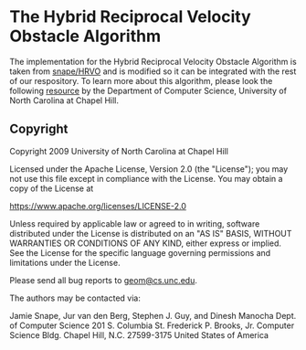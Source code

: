 # The Hybrid Reciprocal Velocity Obstacle Algorithm
The implementation for the Hybrid Reciprocal Velocity Obstacle Algorithm is taken from [snape/HRVO](https://github.com/snape/HRVO) and is modified so it can be integrated with the rest of our respository. To learn more about this algorithm, please look the following [resource](https://gamma.cs.unc.edu/HRVO/) by the Department of Computer Science, University of North Carolina at Chapel Hill.

## Copyright
Copyright 2009 University of North Carolina at Chapel Hill

Licensed under the Apache License, Version 2.0 (the "License"); you may not use this file except in compliance with the License. You may obtain a copy of the License at

  https://www.apache.org/licenses/LICENSE-2.0

Unless required by applicable law or agreed to in writing, software distributed under the License is distributed on an "AS IS" BASIS, WITHOUT WARRANTIES OR CONDITIONS OF ANY KIND, either express or implied. See the License for the specific language governing permissions and limitations under the License.

Please send all bug reports to geom@cs.unc.edu.

The authors may be contacted via:

Jamie Snape, Jur van den Berg, Stephen J. Guy, and Dinesh Manocha
Dept. of Computer Science
201 S. Columbia St.
Frederick P. Brooks, Jr. Computer Science Bldg.
Chapel Hill, N.C. 27599-3175
United States of America
